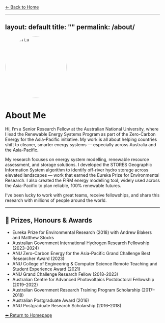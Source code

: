 [← Back to Home](/)

---
layout: default
title: ""
permalink: /about/
---

<img src="/binlu.jpg" alt="Dr Bin Lu" width="200" style="border-radius: 50%;">

# About Me


Hi, I’m a Senior Research Fellow at the Australian National University, where I lead the Renewable Energy Systems Program as part of the Zero-Carbon Energy for the Asia-Pacific initiative. My work is all about helping countries shift to cleaner, smarter energy systems — especially across Australia and the Asia-Pacific.

My research focuses on energy system modelling, renewable resource assessment, and storage solutions. I developed the STORES Geographic Information System algorithm to identify off-river hydro storage across elevated landscapes — work that earned the Eureka Prize for Environmental Research. I also created the FIRM energy modelling tool, widely used across the Asia-Pacific to plan reliable, 100% renewable futures.

I’ve been lucky to work with great teams, receive fellowships, and share this research with millions of people around the world.

---

## 🏅 Prizes, Honours & Awards

- Eureka Prize for Environmental Research (2018) with Andrew Blakers and Matthew Stocks
- Australian Government International Hydrogen Research Fellowship (2023–2024)
- ANU Zero-Carbon Energy for the Asia-Pacific Grand Challenge Best Researcher Award (2023)
- ANU College of Engineering & Computer Science Remote Teaching and Student Experience Award (2021)
- ANU Grand Challenge Research Fellow (2018–2023)
- Australian Centre for Advanced Photovoltaics Postdoctoral Fellowship (2019–2022)
- Australian Government Research Training Program Scholarship (2017–2018)
- Australian Postgraduate Award (2016)
- ANU Postgraduate Research Scholarship (2016–2018)



[⬅ Return to Homepage](/)
